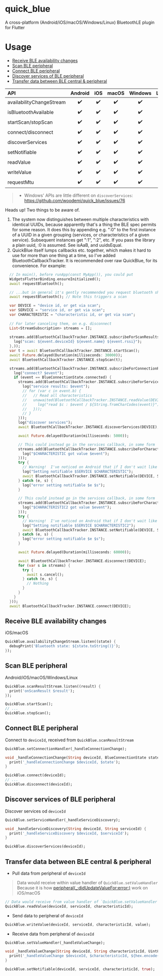 # quick_blue

A cross-platform (Android/iOS/macOS/Windows/Linux) BluetoothLE plugin for Flutter

# Usage

- [Receive BLE availability changes](#receive-ble-availability-changes)
- [Scan BLE peripheral](#scan-ble-peripheral)
- [Connect BLE peripheral](#connect-ble-peripheral)
- [Discover services of BLE peripheral](#discover-services-of-ble-peripheral)
- [Transfer data between BLE central & peripheral](#transfer-data-between-ble-central--peripheral)

| API | Android | iOS | macOS | Windows | Linux |
| :--- | :---: | :---: | :---: | :---: | :---: |
| availabilityChangeStream | ✔️ | ✔️ | ✔️ | ✔️ | ✔️ |
| isBluetoothAvailable | ✔️ | ✔️ | ✔️ | ✔️ | ✔️ |
| startScan/stopScan | ✔️ | ✔️ | ✔️ | ✔️ | ✔️ |
| connect/disconnect | ✔️ | ✔️ | ✔️ | ✔️ | ✔️ |
| discoverServices | ✔️ | ✔️ | ✔️ | ✔️ | ✔️ |
| setNotifiable | ✔️ | ✔️ | ✔️ | ✔️ | ✔️ |
| readValue | ✔️ | ✔️ | ✔️ | ✔️ | ✔️ |
| writeValue | ✔️ | ✔️ | ✔️ | ✔️ | ✔️ |
| requestMtu | ✔️ | ✔️ | ✔️ | ✔️ |  |

> * Windows' APIs are little different on `discoverServices`: https://github.com/woodemi/quick_blue/issues/76

Heads up!  Two things to be aware of.
1. The system now distinguishes between multiple characteristics with identical UUIDs, because apparently that's a thing the BLE spec permits for some reason.  It does this by appending e.g. ":0" to the first instance of a UUID in a given grouping (services, or characteristics of a given service).  Subsequent instances get ":1", ":2", etc.  If you pass the library a plain uuid, :0 is assumed.  See isAaB, and uuidsEqual.
2. QuickBlue itself lumps callbacks etc. together, which makes it hard to use for more than one thing at a time, so I've added BluetoothCallbackTracker.  It is recommended over raw QuickBlue, for its convenience.  For example:

```dart
  // In main(), before runApp(const MyApp()), you could put
  WidgetsFlutterBinding.ensureInitialized();
  await requestBluetooth();

  // ...but in general it's gently recommended you request bluetooth shortly before doing bluetooth stuff:
  await requestBluetooth(); // Note this triggers a scan

  var DEVICE = "device id, or get via scan";
  var SERVICE = "service id, or get via scan";
  var CHARACTERISTIC = "characteristic id, or get via scan";
  
  // For later canceling them, on e.g. disconnect
  List<StreamSubscription> streams = [];
  
  streams.add(BluetoothCallbackTracker.INSTANCE.subscribeForScanResults().listen((event) {
    log("scan: ${event.deviceId} ${event.name} ${event.rssi}");
  },));
  var t = await BluetoothCallbackTracker.INSTANCE.startScan();
  await Future.delayed(Duration(milliseconds: 30000));
  await BluetoothCallbackTracker.INSTANCE.stopScan(t);

  streams.add(BluetoothCallbackTracker.INSTANCE.subscribeForConnectionResults(DEVICE).listen((event) async {
    log("connect? $event");
    if (event == BlueConnectionState.connected) {
      streams.add(BluetoothCallbackTracker.INSTANCE.subscribeForServiceResults(DEVICE).listen((event) async {
        log("service results: $event");
        // for (var c in event.b) {
        //   // Read all characteristics
        //   unawaited(BluetoothCallbackTracker.INSTANCE.readValue(DEVICE, event.a, c).then((event) {
        //     log("read $c : $event / ${String.fromCharCodes(event)}");
        //   }));
        // }
      }));
      log("discover services");
      await BluetoothCallbackTracker.INSTANCE.discoverServices(DEVICE);

      await Future.delayed(Duration(milliseconds: 5000));

      // This could instead go in the services callback, in some form
      streams.add(BluetoothCallbackTracker.INSTANCE.subscribeForCharacteristicValues(DEVICE, SERVICE, CHARACTERISTIC).listen((event) {
        log("$CHARACTERISTIC got value $event");
      }));
      try {
        // Warning!  I've noticed on Android that if I don't wait like 5 seconds between setNotifiable calls, the system seems to drop the ones after the first.
        log("Setting notifiable $SERVICE $CHARACTERISTIC");
        await BluetoothCallbackTracker.INSTANCE.setNotifiable(DEVICE, SERVICE, CHARACTERISTIC, BleInputProperty.notification);
      } catch (e, s) {
        log("error setting notifiable $e $s");
      }

      // This could instead go in the services callback, in some form
      streams.add(BluetoothCallbackTracker.INSTANCE.subscribeForCharacteristicValues(DEVICE, SERVICE, CHARACTERISTIC2).listen((event) {
        log("$CHARACTERISTIC2 got value $event");
      }));
      try {
        // Warning!  I've noticed on Android that if I don't wait like 5 seconds between setNotifiable calls, the system seems to drop the ones after the first.
        log("Setting notifiable $SERVICE $CHARACTERISTIC2");
        await BluetoothCallbackTracker.INSTANCE.setNotifiable(DEVICE, SERVICE, CHARACTERISTIC2, BleInputProperty.notification);
      } catch (e, s) {
        log("error setting notifiable $e $s");
      }

      await Future.delayed(Duration(milliseconds: 60000));

      await BluetoothCallbackTracker.INSTANCE.disconnect(DEVICE);
      for (var s in streams) {
        try {
          await s.cancel();
        } catch (e, s) {
          // Nothing
        }
      }
    }
  }));
  await BluetoothCallbackTracker.INSTANCE.connect(DEVICE);
```

## Receive BLE availability changes

iOS/macOS
```dart
QuickBlue.availabilityChangeStream.listen((state) {
  debugPrint('Bluetooth state: ${state.toString()}');
});
```


## Scan BLE peripheral

Android/iOS/macOS/Windows/Linux

```dart
QuickBlue.scanResultStream.listen((result) {
  print('onScanResult $result');
});

QuickBlue.startScan();
// ...
QuickBlue.stopScan();
```

## Connect BLE peripheral

Connect to `deviceId`, received from `QuickBlue.scanResultStream`

```dart
QuickBlue.setConnectionHandler(_handleConnectionChange);

void _handleConnectionChange(String deviceId, BlueConnectionState state) {
  print('_handleConnectionChange $deviceId, $state');
}

QuickBlue.connect(deviceId);
// ...
QuickBlue.disconnect(deviceId);
```

## Discover services of BLE peripheral

Discover services od `deviceId`

```dart
QuickBlue.setServiceHandler(_handleServiceDiscovery);

void _handleServiceDiscovery(String deviceId, String serviceId) {
  print('_handleServiceDiscovery $deviceId, $serviceId');
}

QuickBlue.discoverServices(deviceId);
```

## Transfer data between BLE central & peripheral

- Pull data from peripheral of `deviceId`

> Data would receive within value handler of `QuickBlue.setValueHandler`
> Because it is how [peripheral(_:didUpdateValueFor:error:)](https://developer.apple.com/documentation/corebluetooth/cbperipheraldelegate/1518708-peripheral) work on iOS/macOS

```dart
// Data would receive from value handler of `QuickBlue.setValueHandler`
QuickBlue.readValue(deviceId, serviceId, characteristicId);
```

- Send data to peripheral of `deviceId`

```dart
QuickBlue.writeValue(deviceId, serviceId, characteristicId, value);
```

- Receive data from peripheral of `deviceId`

```dart
QuickBlue.setValueHandler(_handleValueChange);

void _handleValueChange(String deviceId, String characteristicId, Uint8List value) {
  print('_handleValueChange $deviceId, $characteristicId, ${hex.encode(value)}');
}

QuickBlue.setNotifiable(deviceId, serviceId, characteristicId, true);
```